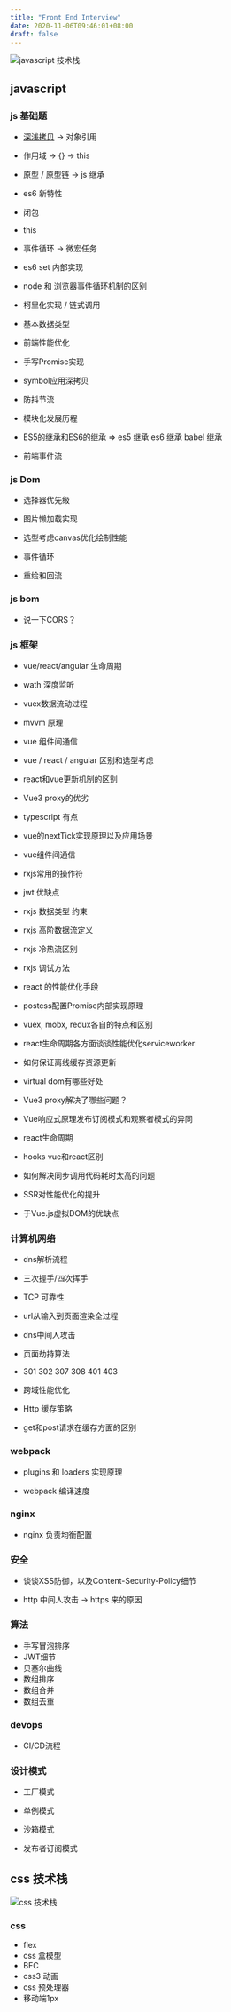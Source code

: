 ```yaml
---
title: "Front End Interview"
date: 2020-11-06T09:46:01+08:00
draft: false
---
```


![javascript 技术栈](/images/v2-3c6fcead884a1d24109c606f52865493_r.jpg)

## javascript


### js 基础题

- [深浅拷贝](/posts/js-deep-copy/) -> 对象引用

- 作用域 -> {} -> this

- 原型 / 原型链 -> js 继承

- es6 新特性

- 闭包

- this

- 事件循环 -> 微宏任务

- es6 set 内部实现

- node 和 浏览器事件循环机制的区别

- 柯里化实现 / 链式调用

- 基本数据类型

- 前端性能优化

- 手写Promise实现

- symbol应用深拷贝

- 防抖节流

- 模块化发展历程

- ES5的继承和ES6的继承 => es5 继承 es6 继承 babel 继承

- 前端事件流
 
### js Dom

- 选择器优先级

- 图片懒加载实现

- 选型考虑canvas优化绘制性能

- 事件循环

- 重绘和回流

### js bom

- 说一下CORS？

### js 框架

- vue/react/angular 生命周期

- wath 深度监听

- vuex数据流动过程

- mvvm 原理

- vue 组件间通信

- vue / react / angular 区别和选型考虑

- react和vue更新机制的区别

- Vue3 proxy的优劣

- typescript 有点

- vue的nextTick实现原理以及应用场景

- vue组件间通信

- rxjs常用的操作符

- jwt 优缺点

- rxjs 数据类型 约束

- rxjs 高阶数据流定义

- rxjs 冷热流区别

- rxjs 调试方法

- react 的性能优化手段

- postcss配置Promise内部实现原理

- vuex, mobx, redux各自的特点和区别

- react生命周期各方面谈谈性能优化serviceworker

- 如何保证离线缓存资源更新

- virtual dom有哪些好处

- Vue3 proxy解决了哪些问题？

- Vue响应式原理发布订阅模式和观察者模式的异同

- react生命周期

- hooks vue和react区别

- 如何解决同步调用代码耗时太高的问题

- SSR对性能优化的提升

- 于Vue.js虚拟DOM的优缺点

### 计算机网络

- dns解析流程 

- 三次握手/四次挥手

- TCP 可靠性

- url从输入到页面渲染全过程

- dns中间人攻击

- 页面劫持算法

- 301 302 307 308 401 403

- 跨域性能优化

- Http 缓存策略

- get和post请求在缓存方面的区别

### webpack

- plugins 和 loaders 实现原理

- webpack 编译速度

### nginx 
- nginx 负责均衡配置

### 安全
 - 谈谈XSS防御，以及Content-Security-Policy细节

 - http 中间人攻击 -> https 来的原因

### 算法

 - 手写冒泡排序
 - JWT细节
 - 贝塞尔曲线
 - 数组排序
 - 数组合并
 - 数组去重



### devops

- CI/CD流程










### 设计模式

  - 工厂模式

  - 单例模式

  - 沙箱模式

  - 发布者订阅模式


## css 技术栈

![css 技术栈](/images/v2-61149739521bd5f625527f9373af09ed_r.jpg)

### css

- flex
- css 盒模型
- BFC
- css3 动画
- css 预处理器
- 移动端1px 

